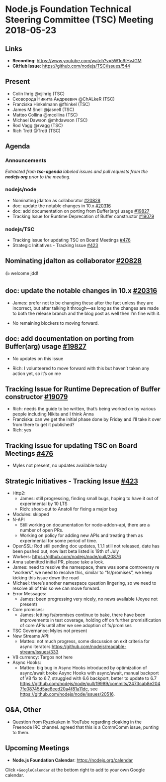 # Node.js Foundation Technical Steering Committee (TSC) Meeting 2018-05-23

## Links

* **Recording**: https://www.youtube.com/watch?v=5W1o9iHvJGM
* **GitHub Issue**: https://github.com/nodejs/TSC/issues/544

## Present
* Colin Ihrig @cjihrig (TSC)
* Сковорода Никита Андреевич @ChALkeR (TSC)
* Franziska Hinkelmann @fhinkel (TSC)
* James M Snell @jasnell (TSC)
* Matteo Collina @mcollina (TSC)
* Michael Dawson @mhdawson (TSC)
* Rod Vagg @rvagg (TSC)
* Rich Trott @Trott (TSC)

## Agenda

### Announcements

*Extracted from **tsc-agenda** labeled issues and pull requests from the **nodejs org** prior to the meeting.*

### nodejs/node

* Nominating jdalton as collaborator [#20828](https://github.com/nodejs/node/issues/20828)
* doc: update the notable changes in 10.x [#20316](https://github.com/nodejs/node/pull/20316)
* doc: add documentation on porting from Buffer(arg) usage [#19827](https://github.com/nodejs/node/issues/19827)
* Tracking Issue for Runtime Deprecation of Buffer constructor [#19079](https://github.com/nodejs/node/issues/19079)

### nodejs/TSC

* Tracking issue for updating TSC on Board Meetings [#476](https://github.com/nodejs/TSC/issues/476)
* Strategic Initiatives - Tracking Issue [#423](https://github.com/nodejs/TSC/issues/423)

## Nominating jdalton as collaborator [#20828](https://github.com/nodejs/node/issues/20828)

:thumbsup: welcome jdd!

## doc: update the notable changes in 10.x [#20316](https://github.com/nodejs/node/pull/20316)

* James: prefer not to be changing these after the fact unless they are incorrect, but after talking
  it through—as long as the changes are made to both the release branch and the blog post as
  well then I’m fine with it.

* No remaining blockers to moving forward.

## doc: add documentation on porting from Buffer(arg) usage [#19827](https://github.com/nodejs/node/issues/19827)

* No updates on this issue

* Rich: I volunteered to move forward with this but haven’t taken any action yet, so it’s on me

## Tracking Issue for Runtime Deprecation of Buffer constructor [#19079](https://github.com/nodejs/node/issues/19079)

* Rich: needs the guide to be written, that’s being worked on by various people including Nikita and I think Anna
* Franziska: can we get the initial phase done by Friday and I’ll take it over from there to get it published?
* Rich: yes

## Tracking issue for updating TSC on Board Meetings [#476](https://github.com/nodejs/TSC/issues/476)

* Myles not present, no updates available today

## Strategic Initiatives - Tracking Issue [#423](https://github.com/nodejs/TSC/issues/423)
* Http2:
  * James: still progressing, finding small bugs, hoping to have it out of experimental by 10 LTS
  * Rich: shout-out to Anatoli for fixing a major bug
* Modules: skipped
* N-API
  * Still working on documentation for node-addon-api, there are a number of open PRs.
  * Working on policy for adding new APIs and treating them as experimental for some period
    of time.
* OpenSSL: Rod still pending doc updates, 1.1.1 still not released, date has been pushed out, now last beta listed is 19th of July
 * Workers: https://github.com/nodejs/node/pull/20876
  * Anna submitted initial PR, please take a look.
  * James: need to resolve the namespace, there was some controversy re “workers”, we need
    to resolve this, similar to “fs/promises”, we keep kicking this issue down the road
  * Michael: there’s another namespace question lingering, so we need to resolve all of this so
    we can move forward.
* Error Messages:
  * James: been progressing very nicely, no news available (Joyee not present)
* Core promises:
  * James: letting fs/promises continue to bake, there have been improvements in test coverage,
    holding off on further promisification of core APIs until after we see adoption of fs/promises
* TSC Governance: Myles not present
* New Streams API:
  * Matteo: not much progress, some discussion on exit criteria for async iterators
    https://github.com/nodejs/readable-stream/issues/333
* V8 currency: Targos not here
* Async Hooks:
  * Matteo: big bug in Async Hooks introduced by optimization of async/await broke Async
    Hooks with async/await, manual backport of V8 fix to 6.7, struggled with 6.6 backport, better
    to update to 6.7 https://github.com/nodejs/node/pull/19989/commits/2473cab8e2047fe08745d5ae8eed20a4f81a11dc, see https://github.com/nodejs/node/issues/20516.

## Q&A, Other

* Question from Ryzokuken in YouTube regarding cloaking in the Freenode IRC channel.
  agreed that this is a CommComm issue, punting to them.

## Upcoming Meetings

* **Node.js Foundation Calendar**: https://nodejs.org/calendar

Click `+GoogleCalendar` at the bottom right to add to your own Google calendar.
